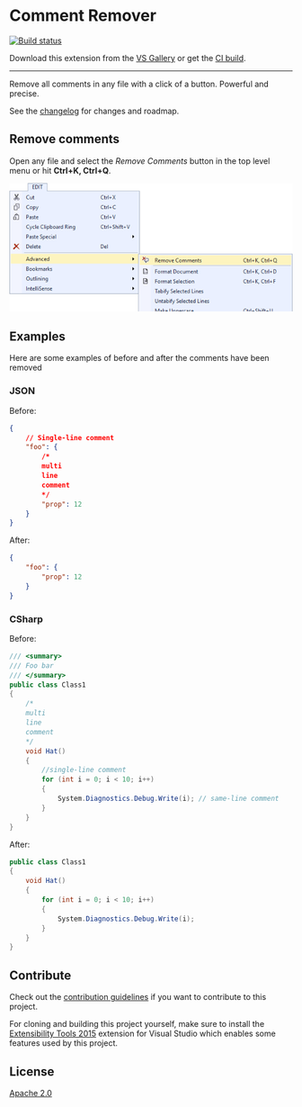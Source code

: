 # Comment Remover

[![Build status](https://ci.appveyor.com/api/projects/status/53r98dh884p6bg4r?svg=true)](https://ci.appveyor.com/project/madskristensen/commentremover)

Download this extension from the [VS Gallery](https://visualstudiogallery.msdn.microsoft.com/845a87b1-3bd7-43a4-871d-0458d9fce206)
or get the [CI build](http://vsixgallery.com/extension/d7c3f904-cc5a-4d47-aa25-81fb7c36df89/).

---------------------------------------

Remove all comments in any file with a click of a button.
Powerful and precise.

See the [changelog](CHANGELOG.md) for changes and roadmap.

## Remove comments
Open any file and select the _Remove Comments_ button
in the top level menu or hit **Ctrl+K, Ctrl+Q**.

![Top level menu](art/top-menu.png)

## Examples
Here are some examples of before and after the comments have
been removed

### JSON
Before:
```json
{
	// Single-line comment
	"foo": {
		/*
		multi
        line
        comment
		*/
		"prop": 12
	}
}
```

After:
```json
{
	"foo": {
		"prop": 12
	}
}
```

### CSharp
Before:
```c#
/// <summary>
/// Foo bar
/// </summary>
public class Class1
{
    /*
    multi
    line
    comment
    */
    void Hat()
    {
        //single-line comment 
        for (int i = 0; i < 10; i++)
        {
            System.Diagnostics.Debug.Write(i); // same-line comment
        }
    }
}
```

After:
```c#
public class Class1
{
    void Hat()
    {
        for (int i = 0; i < 10; i++)
        {
            System.Diagnostics.Debug.Write(i);   
        }
    }
}   
```

## Contribute
Check out the [contribution guidelines](.github/CONTRIBUTING.md)
if you want to contribute to this project.

For cloning and building this project yourself, make sure
to install the
[Extensibility Tools 2015](https://visualstudiogallery.msdn.microsoft.com/ab39a092-1343-46e2-b0f1-6a3f91155aa6)
extension for Visual Studio which enables some features
used by this project.

## License
[Apache 2.0](LICENSE)